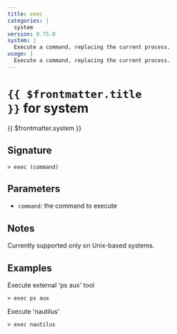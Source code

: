 ```yaml
---
title: exec
categories: |
  system
version: 0.75.0
system: |
  Execute a command, replacing the current process.
usage: |
  Execute a command, replacing the current process.
---
```


# <code>{{ $frontmatter.title }}</code> for system

<div class='command-title'>{{ $frontmatter.system }}</div>

## Signature

```> exec (command)```

## Parameters

 -  `command`: the command to execute

## Notes
Currently supported only on Unix-based systems.
## Examples

Execute external 'ps aux' tool
```shell
> exec ps aux
```

Execute 'nautilus'
```shell
> exec nautilus
```
